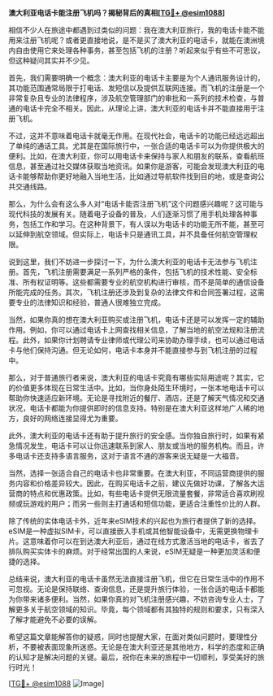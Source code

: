 **澳大利亚电话卡能注册飞机吗？揭秘背后的真相[[TG💪+ @esim1088](https://t.me/s/esim1088)]**

相信不少人在旅途中都遇到过类似的问题：我在澳大利亚旅行，我的电话卡能不能用来注册飞机呢？或者更直接地说，是不是买了澳大利亚的电话卡，就能在澳洲境内自由使用它来处理各种事务，甚至包括飞机的注册？听起来似乎有些不可思议，但这种疑问其实并不少见。

首先，我们需要明确一个概念：澳大利亚的电话卡主要是为个人通讯服务设计的，其功能范围通常局限于打电话、发短信以及提供互联网连接。而飞机的注册是一个非常复杂且专业的法律程序，涉及航空管理部门的审批和一系列的技术检查，与普通的电话卡完全不相关。因此，从理论上讲，澳大利亚的电话卡并不能直接用于注册飞机。

不过，这并不意味着电话卡就毫无作用。在现代社会，电话卡的功能已经远远超出了单纯的通话工具。尤其是在国际旅行中，一张合适的电话卡可以为你提供极大的便利。比如，在澳大利亚，你可以用电话卡来保持与家人和朋友的联系，查看航班信息，甚至通过社交媒体获取当地资讯。如果你是游客，可能会发现澳大利亚的电话卡能够帮助你更好地融入当地生活，比如通过导航软件找到目的地，或是查询公共交通线路。

那么，为什么会有这么多人对“电话卡能否注册飞机”这个问题感兴趣呢？这可能与现代科技的发展有关。随着电子设备的普及，人们逐渐习惯了用手机处理各种事务，包括工作和学习。在这种背景下，有人误以为电话卡的功能无所不能，甚至可以延伸到航空领域。但实际上，电话卡只是通讯工具，并不具备任何航空管理权限。

说到这里，我们不妨进一步探讨一下，为什么澳大利亚的电话卡无法参与飞机注册。首先，飞机注册需要满足一系列严格的条件，包括飞机的技术性能、安全标准、所有权证明等。这些都需要专业的航空机构进行审核，而不是简单的通信设备所能完成的任务。其次，飞机注册还涉及到复杂的法律文件和合同签署过程，这需要专业的法律知识和经验，普通人很难独立完成。

当然，如果你真的想在澳大利亚购买或注册飞机，电话卡还是可以发挥一定的辅助作用。例如，你可以通过电话卡上网查找相关信息，了解当地的航空法规和注册流程。此外，如果你计划聘请专业律师或代理公司来协助办理手续，也可以通过电话卡与他们保持沟通。但无论如何，电话卡本身并不能直接参与到飞机注册的过程中。

那么，对于普通旅行者来说，澳大利亚的电话卡究竟有哪些实际用途呢？其实，它的价值更多体现在日常生活中。比如，当你身处陌生环境时，一张本地电话卡可以帮助你快速适应新环境。无论是寻找附近的餐厅、酒店，还是了解天气情况和交通状况，电话卡都能为你提供即时的信息支持。特别是在澳大利亚这样地广人稀的地方，良好的网络连接显得尤为重要。

此外，澳大利亚的电话卡还有助于提升旅行的安全感。当你独自旅行时，如果有紧急情况发生，电话卡可以让你迅速联系到家人、朋友或当地的服务机构。而且，许多电话卡还支持多语言服务，这对于语言不通的游客来说无疑是一大福音。

当然，选择一张适合自己的电话卡也非常重要。在澳大利亚，不同运营商提供的服务内容和价格差异较大。因此，在购买电话卡之前，建议先做好功课，了解各大运营商的特点和优惠政策。比如，有些电话卡提供无限流量套餐，非常适合喜欢刷视频或玩游戏的用户；而另一些则主打通话和短信功能，更适合注重性价比的人群。

除了传统的实体电话卡外，近年来eSIM技术的兴起也为旅行者提供了新的选择。eSIM是一种虚拟SIM卡，可以直接嵌入手机或其他智能设备中，无需更换物理卡片。这意味着你可以在到达澳大利亚后，通过在线方式激活当地的电话卡，省去了排队购买实体卡的麻烦。对于经常出国的人来说，eSIM无疑是一种更加灵活和便捷的选择。

总结来说，澳大利亚的电话卡虽然无法直接注册飞机，但它在日常生活中的作用不可忽视。无论是保持联络、查询信息，还是提升旅行体验，一张合适的电话卡都能为你带来诸多便利。当然，如果你真的对飞机注册感兴趣，不妨咨询专业人士，了解更多关于航空领域的知识。毕竟，每个领域都有其独特的规则和要求，只有深入了解才能避免不必要的误解。

希望这篇文章能解答你的疑惑，同时也提醒大家，在面对类似问题时，要理性分析，不要被表面现象所迷惑。无论是在澳大利亚还是其他地方，科学的态度和正确的认知才是解决问题的关键。最后，祝你在未来的旅程中一切顺利，享受美好的旅行时光！

[[TG💪+ @esim1088](https://t.me/s/esim1088) ![Image](https://i.postimg.cc/4NQfJmqS/Snipaste-2025-05-13-00-14-12.png)]